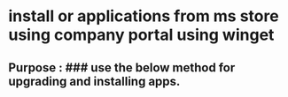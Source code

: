 # install or applications from ms store using company portal using winget

## Purpose : ### use the below method for upgrading and installing apps.  
#
